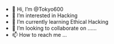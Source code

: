 - 👋 Hi, I’m @Tokyo600
- 👀 I’m interested in Hacking
- 🌱 I’m currently learning Ethical Hacking
- 💞️ I’m looking to collaborate on ......
- 📫 How to reach me ...

<!---
Tokyo600/Tokyo600 is a ✨ special ✨ repository because its `README.md` (this file) appears on your GitHub profile.
You can click the Preview link to take a look at your changes.
--->
